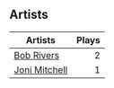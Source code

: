 ## Artists
Artists | Plays 
----- | -----: 
[Bob Rivers](/artists/bob-rivers-58600) | 2
[Joni Mitchell](/artists/joni-mitchell-3606) | 1


